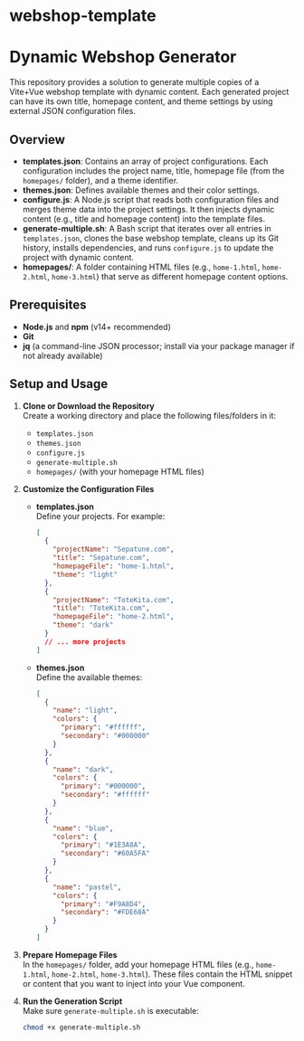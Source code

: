 # webshop-template
# Dynamic Webshop Generator

This repository provides a solution to generate multiple copies of a Vite+Vue webshop template with dynamic content. Each generated project can have its own title, homepage content, and theme settings by using external JSON configuration files.

## Overview

- **templates.json**: Contains an array of project configurations. Each configuration includes the project name, title, homepage file (from the `homepages/` folder), and a theme identifier.
- **themes.json**: Defines available themes and their color settings.
- **configure.js**: A Node.js script that reads both configuration files and merges theme data into the project settings. It then injects dynamic content (e.g., title and homepage content) into the template files.
- **generate-multiple.sh**: A Bash script that iterates over all entries in `templates.json`, clones the base webshop template, cleans up its Git history, installs dependencies, and runs `configure.js` to update the project with dynamic content.
- **homepages/**: A folder containing HTML files (e.g., `home-1.html`, `home-2.html`, `home-3.html`) that serve as different homepage content options.

## Prerequisites

- **Node.js** and **npm** (v14+ recommended)
- **Git**
- **jq** (a command-line JSON processor; install via your package manager if not already available)

## Setup and Usage

1. **Clone or Download the Repository**  
   Create a working directory and place the following files/folders in it:
   - `templates.json`
   - `themes.json`
   - `configure.js`
   - `generate-multiple.sh`
   - `homepages/` (with your homepage HTML files)

2. **Customize the Configuration Files**

   - **templates.json**  
     Define your projects. For example:
     ```json
     [
       {
         "projectName": "Sepatune.com",
         "title": "Sepatune.com",
         "homepageFile": "home-1.html",
         "theme": "light"
       },
       {
         "projectName": "ToteKita.com",
         "title": "ToteKita.com",
         "homepageFile": "home-2.html",
         "theme": "dark"
       }
       // ... more projects
     ]
     ```
     
   - **themes.json**  
     Define the available themes:
     ```json
     [
       {
         "name": "light",
         "colors": {
           "primary": "#ffffff",
           "secondary": "#000000"
         }
       },
       {
         "name": "dark",
         "colors": {
           "primary": "#000000",
           "secondary": "#ffffff"
         }
       },
       {
         "name": "blue",
         "colors": {
           "primary": "#1E3A8A",
           "secondary": "#60A5FA"
         }
       },
       {
         "name": "pastel",
         "colors": {
           "primary": "#F9A8D4",
           "secondary": "#FDE68A"
         }
       }
     ]
     ```

3. **Prepare Homepage Files**  
   In the `homepages/` folder, add your homepage HTML files (e.g., `home-1.html`, `home-2.html`, `home-3.html`). These files contain the HTML snippet or content that you want to inject into your Vue component.

4. **Run the Generation Script**  
   Make sure `generate-multiple.sh` is executable:
   ```bash
   chmod +x generate-multiple.sh